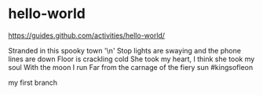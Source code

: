 # hello-world
https://guides.github.com/activities/hello-world/

Stranded in this spooky town '\n'
Stop lights are swaying and the phone lines are down
Floor is crackling cold
She took my heart, I think she took my soul
With the moon I run
Far from the carnage of the fiery sun #kingsofleon

my first branch 
